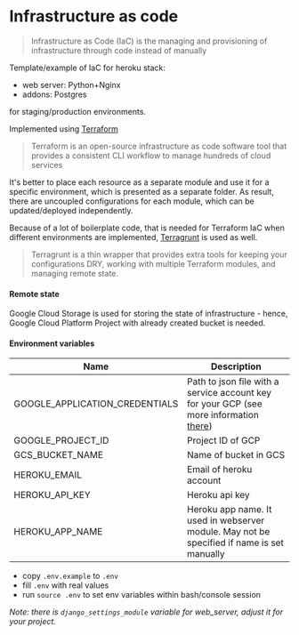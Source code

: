 # Infrastructure as code
> Infrastructure as Code (IaC) is the managing and provisioning of infrastructure through code instead of manually

Template/example of IaC for heroku stack: 
- web server: Python+Nginx
- addons: Postgres

for staging/production environments.

Implemented using [Terraform](https://www.terraform.io/)
> Terraform is an open-source infrastructure as code software tool that provides a consistent CLI workflow to manage hundreds of cloud services

It's better to place each resource as a separate module and use it for a specific environment, which is presented as a separate folder. As result, there are uncoupled configurations for each module, which can be updated/deployed independently.

Because of a lot of boilerplate code, that is needed for Terraform IaC when different environments are implemented, [Terragrunt](https://terragrunt.gruntwork.io/) is used as well.
> Terragrunt is a thin wrapper that provides extra tools for keeping your configurations DRY, working with multiple Terraform modules, and managing remote state.

#### Remote state
Google Cloud Storage is used for storing the state of infrastructure - hence, Google Cloud Platform Project with already created bucket is needed.

#### Environment variables

| Name | Description |
|------|-------------|
|GOOGLE_APPLICATION_CREDENTIALS| Path to json file with a service account key for your GCP (see more information [there](https://cloud.google.com/iam/docs/creating-managing-service-account-keys#iam-service-account-keys-list-console)) |
|GOOGLE_PROJECT_ID| Project ID of GCP |
|GCS_BUCKET_NAME| Name of bucket in GCS |
|HEROKU_EMAIL| Email of heroku account |
|HEROKU_API_KEY| Heroku api key |
|HEROKU_APP_NAME| Heroku app name. It used in webserver module. May not be specified if name is set manually|

- copy `.env.example` to `.env`
- fill `.env` with real values
- run `source .env` to set env variables within bash/console session

_Note: there is `django_settings_module` variable for web_server, adjust it for your project._